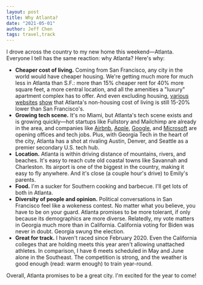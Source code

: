 ```yaml
---
layout: post
title: Why Atlanta?
date: "2021-05-01"
author: Jeff Chen
tags: travel,track
---
```


I drove across the country to my new home this weekend—Atlanta. Everyone I tell has the same reaction: why Atlanta? Here's why:

<!-- excerpt -->

- **Cheaper cost of living.** Coming from San Francisco, any city in the world would have cheaper housing. We're getting much more for much less in Atlanta than S.F.: more than 15% cheaper rent for 40% more square feet, a more central location, and all the amenities a "luxury" apartment complex has to offer. And even excluding housing, [various](https://www.nerdwallet.com/cost-of-living-calculator/compare/san-francisco-ca-vs-atlanta-ga) [websites](https://smartasset.com/mortgage/cost-of-living-calculator#SMdtxt8GW0) [show](https://www.bestplaces.net/cost-of-living/san-francisco-ca/atlanta-ga/100000) that Atlanta's non-housing cost of living is still 15-20% lower than San Francisco's.
- **Growing tech scene.** It's no Miami, but Atlanta's tech scene exists and is growing quickly—hot startups like Fullstory and Mailchimp are already in the area, and companies like [Airbnb](https://www.ajc.com/news/airbnb-to-open-atlanta-tech-hub-bring-hundreds-of-jobs/6XBS54XB4NECXFUX5ZEA2HJ2KI/), [Apple](https://www.ajc.com/education/apple-southern-company-to-fund-new-tech-hub-at-atlanta-university-center/WNADIY5NVZFN3GHAWFJ5ATLHIU/), [Google](https://www.bizjournals.com/atlanta/news/2021/03/23/google-confirms-atlanta-expansion.html), and [Microsoft](https://blogs.microsoft.com/blog/2021/02/11/investing-to-grow-in-and-with-atlanta/) are opening offices and tech jobs. Plus, with Georgia Tech in the heart of the city, Atlanta has a shot at rivaling Austin, Denver, and Seattle as a premier secondary U.S. tech hub.
- **Location.** Atlanta is within driving distance of mountains, rivers, and beaches. It's easy to reach cute old coastal towns like Savannah and Charleston. Its airport is one of the biggest in the country, making it easy to fly anywhere. And it's close (a couple hour's drive) to Emily's parents.
- **Food.** I'm a sucker for Southern cooking and barbecue. I'll get lots of both in Atlanta.
- **Diversity of people and opinion.** Political conversations in San Francisco feel like a wokeness contest. No matter what you believe, you have to be on your guard. Atlanta promises to be more tolerant, if only because its demographics are more diverse. Relatedly, my vote matters in Georgia much more than in California. California voting for Biden was never in doubt. Georgia swung the election.
- **Great for track.** I haven't raced since February 2020. Even the California colleges that are holding meets this year aren't allowing unattached athletes. In comparison, I have 6 meets scheduled in May and June alone in the Southeast. The competition is strong, and the weather is good enough (read: warm enough) to train year-round.

Overall, Atlanta promises to be a great city. I'm excited for the year to come!

